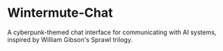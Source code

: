 # Wintermute-Chat
A cyberpunk-themed chat interface for communicating with AI systems, inspired by William Gibson's Sprawl trilogy. 

